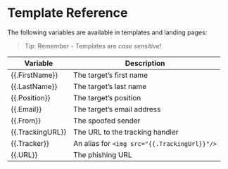 # Template Reference

The following variables are available in templates and landing pages:

> Tip: Remember - Templates are *case sensitive*!

|Variable         | Description                                  |
|-----------------|----------------------------------------------|
|{{.FirstName}}   | The target’s first name                      |
|{{.LastName}}    | The target’s last name                       |
|{{.Position}}    | The target’s position                        |
|{{.Email}}       | The target’s email address                   |
|{{.From}}        | The spoofed sender                           |
|{{.TrackingURL}} | The URL to the tracking handler              |
|{{.Tracker}}     | An alias for `<img src="{{.TrackingUrl}}"/>` |
|{{.URL}}         | The phishing URL                             |